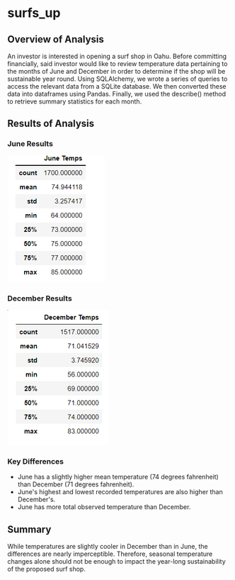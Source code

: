 # surfs_up

## Overview of Analysis
An investor is interested in opening a surf shop in Oahu. Before committing financially, said investor would like to review temperature data pertaining to the months of June and December in order to determine if the shop will be sustainable year round. Using SQLAlchemy, we wrote a series of queries to access the relevant data from a SQLite database. We then converted these data into dataframes using Pandas. Finally, we used the describe() method to retrieve summary statistics for each month.

## Results of Analysis

### June Results
![June Temperatures](./resources/June_temps.PNG)  
### December Results  
![December Temperatures](./resources/December_temps.PNG)  
### Key Differences  
- June has a slightly higher mean temperature (74 degrees fahrenheit) than December (71 degrees fahrenheit).  
- June's highest and lowest recorded temperatures are also higher than December's.  
- June has more total observed temperature than December.  

## Summary  
While temperatures are slightly cooler in December than in June, the differences are nearly imperceptible. Therefore, seasonal temperature changes alone should not be enough to impact the year-long sustainability of the proposed surf shop.
